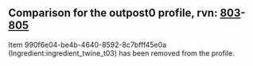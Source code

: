 ## Comparison for the outpost0 profile, rvn: [803](https://github.com/PRO100KatYT/FortniteProfileRevisions/tree/main/profiles/outpost0/803%20outpost0.json)-[805](https://github.com/PRO100KatYT/FortniteProfileRevisions/tree/main/profiles/outpost0/805%20outpost0.json)

Item 990f6e04-be4b-4640-8592-8c7bfff45e0a (Ingredient:ingredient_twine_t03) has been removed from the profile.
<br><br>
